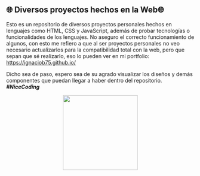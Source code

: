 **🌐 Diversos proyectos hechos en la Web🌐**
---------------------------------------------

Esto es un repositorio de diversos proyectos personales hechos en lenguajes como HTML, CSS y JavaScript, además de probar tecnologías o funcionalidades
de los lenguajes. No aseguro el correcto funcionamiento de algunos, con esto me refiero a que al ser proyectos personales no veo necesario actualizarlos
para la compatibilidad total con la web, pero que sepan que sé realizarlo, eso lo pueden ver en mi portfolio: https://ignaciob75.github.io/

Dicho sea de paso, espero sea de su agrado visualizar los diseños y demás componentes que puedan llegar a haber dentro del repositorio. ***#NiceCoding***

<p align="center" width="300">
 <img align="center" width="200" src="https://github.com/IgnacioB75/Practicas-web/assets/143235576/aadbd139-943a-42d8-90b3-d1524b515d85" /> 
</p>

